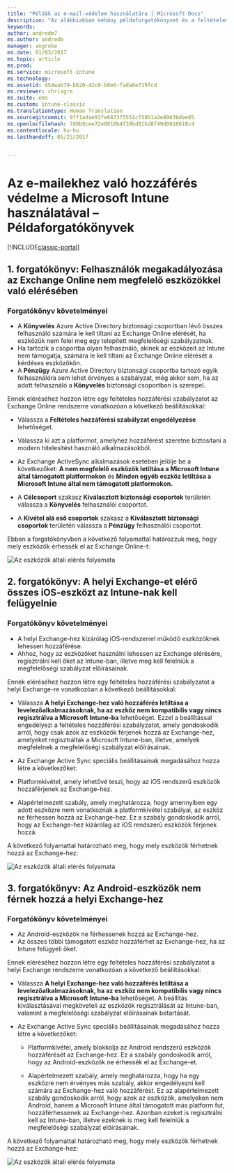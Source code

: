 ```yaml
---
title: "Példák az e-mail-védelem használatára | Microsoft Docs"
description: "Az alábbiakban néhány példaforgatókönyvet és a feltételes hozzáféréssel történő megvalósításuk módját találhatja."
keywords: 
author: andredm7
ms.author: andredm
manager: angrobe
ms.date: 01/03/2017
ms.topic: article
ms.prod: 
ms.service: microsoft-intune
ms.technology: 
ms.assetid: 454eab79-b620-42c9-b8e6-fada6e719fcd
ms.reviewer: chrisgre
ms.suite: ems
ms.custom: intune-classic
ms.translationtype: Human Translation
ms.sourcegitcommit: 9ff1adae93fe6873f5551cf58b1a2e89638dee85
ms.openlocfilehash: 7d0b9cee72e8810b4f39bd81bd8f49d0818618c4
ms.contentlocale: hu-hu
ms.lasthandoff: 05/23/2017


---
```


# <a name="protect-access-to-email-with-microsoft-intune-example-scenarios"></a>Az e-mailekhez való hozzáférés védelme a Microsoft Intune használatával – Példaforgatókönyvek

[!INCLUDE[classic-portal](../includes/classic-portal.md)]

## <a name="scenario-1-block-users-from-using-noncompliant-devices-to-access-exchange-online"></a>1. forgatókönyv: Felhasználók megakadályozása az Exchange Online nem megfelelő eszközökkel való elérésében
### <a name="scenario-requirements"></a>Forgatókönyv követelményei
- A **Könyvelés** Azure Active Directory biztonsági csoportban lévő összes felhasználó számára le kell tiltani az Exchange Online elérését, ha eszközük nem felel meg egy telepített megfelelőségi szabályzatnak.
- Ha tartozik a csoportba olyan felhasználó, akinek az eszközeit az Intune nem támogatja, számára le kell tiltani az Exchange Online elérését a kérdéses eszközökön.
- A **Pénzügy** Azure Active Directory biztonsági csoportba tartozó egyik felhasználóra sem lehet érvényes a szabályzat, még akkor sem, ha az adott felhasználó a **Könyvelés** biztonsági csoportban is szerepel.

Ennek eléréséhez hozzon létre egy feltételes hozzáférési szabályzatot az Exchange Online rendszerre vonatkozóan a következő beállításokkal:

- Válassza a **Feltételes hozzáférési szabályzat engedélyezése** lehetőséget.

- Válassza ki azt a platformot, amelyhez hozzáférést szeretne biztosítani a modern hitelesítést használó alkalmazásokból.
- Az Exchange ActiveSync alkalmazások esetében jelölje be a következőket: **A nem megfelelő eszközök letiltása a Microsoft Intune által támogatott platformokon** és **Minden egyéb eszköz letiltása a Microsoft Intune által nem támogatott platformokon.**
-   A **Célcsoport** szakasz **Kiválasztott biztonsági csoportok** területén válassza a **Könyvelés** felhasználói csoportot.

-   A **Kivétel alá eső csoportok** szakasz a **Kiválasztott biztonsági csoportok** területén válassza a **Pénzügy** felhasználói csoportot.


Ebben a forgatókönyvben a következő folyamattal határozzuk meg, hogy mely eszközök érhessék el az Exchange Online-t:

![Az eszközök általi elérés folyamata](./media/ConditionalAccess8-5.png)

## <a name="scenario-2-all-ios-devices-that-access-exchange-on-premises-must-be-managed-by-intune"></a>2. forgatókönyv: A helyi Exchange-et elérő összes iOS-eszközt az Intune-nak kell felügyelnie
### <a name="scenario-requirements"></a>Forgatókönyv követelményei
- A helyi Exchange-hez kizárólag iOS-rendszerrel működő eszközöknek lehessen hozzáférése.
- Ahhoz, hogy az eszközöket használni lehessen az Exchange elérésére, regisztrálni kell őket az Intune-ban, illetve meg kell felelniük a megfelelőségi szabályzat előírásainak.

Ennek eléréséhez hozzon létre egy feltételes hozzáférési szabályzatot a helyi Exchange-re vonatkozóan a következő beállításokkal:

-   Válassza **A helyi Exchange-hez való hozzáférés letiltása a levelezőalkalmazásoknak, ha az eszköz nem kompatibilis vagy nincs regisztrálva a Microsoft Intune-ba** lehetőséget. Ezzel a beállítással engedélyezi a feltételes hozzáférési szabályzatot, amely gondoskodik arról, hogy csak azok az eszközök férjenek hozzá az Exchange-hez, amelyeket regisztráltak a Microsoft Intune-ban, illetve, amelyek megfelelnek a megfelelőségi szabályzat előírásainak.

-   Az Exchange Active Sync speciális beállításainak megadásához hozza létre a következőket:

  -   Platformkivétel, amely lehetővé teszi, hogy az iOS rendszerű eszközök hozzáférjenek az Exchange-hez.   

  -   Alapértelmezett szabály, amely meghatározza, hogy amennyiben egy adott eszközre nem vonatkoznak a platformkivétel szabályai, az eszköz ne férhessen hozzá az Exchange-hez. Ez a szabály gondoskodik arról, hogy az Exchange-hez kizárólag az iOS rendszerű eszközök férjenek hozzá.

A következő folyamattal határozható meg, hogy mely eszközök férhetnek hozzá az Exchange-hez:

![Az eszközök általi elérés folyamata](./media/ConditionalAccess8-3.png)

## <a name="scenario-3-no-android-devices-can-access-exchange-on-premises"></a>3. forgatókönyv: Az Android-eszközök nem férnek hozzá a helyi Exchange-hez
### <a name="scenario-requirements"></a>Forgatókönyv követelményei
- Az Android-eszközök ne férhessenek hozzá az Exchange-hez.
- Az összes többi támogatott eszköz hozzáférhet az Exchange-hez, ha az Intune felügyeli őket.

Ennek eléréséhez hozzon létre egy feltételes hozzáférési szabályzatot a helyi Exchange rendszerre vonatkozóan a következő beállításokkal:

-   Válassza **A helyi Exchange-hez való hozzáférés letiltása a levelezőalkalmazásoknak, ha az eszköz nem kompatibilis vagy nincs regisztrálva a Microsoft Intune-ba** lehetőséget. A beállítás kiválasztásával megköveteli az eszközök regisztrálását az Intune-ban, valamint a megfelelőségi szabályzat előírásainak betartását.

- Az Exchange Active Sync speciális beállításainak megadásához hozza létre a következőket:
  -   Platformkivétel, amely blokkolja az Android rendszerű eszközök hozzáférését az Exchange-hez. Ez a szabály gondoskodik arról, hogy az Android-eszközök ne érhessék el az Exchange-et.

  -   Alapértelmezett szabály, amely meghatározza, hogy ha egy eszközre nem érvényes más szabály, akkor engedélyezni kell számára az Exchange-hez való hozzáférést. Ez az alapértelmezett szabály gondoskodik arról, hogy azok az eszközök, amelyeken nem Android, hanem a Microsoft Intune által támogatott más platform fut, hozzáférhessenek az Exchange-hez. Azonban ezeket is regisztrálni kell az Intune-ban, illetve ezeknek is meg kell felelniük a megfelelőségi szabályzat előírásainak.

A következő folyamattal határozható meg, hogy mely eszközök férhetnek hozzá az Exchange-hez:

![Az eszközök általi elérés folyamata](./media/ConditionalAccess8-4.png)

